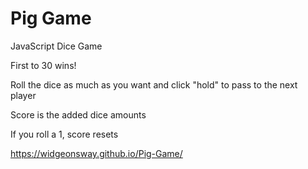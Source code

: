 # Pig Game
 JavaScript Dice Game

First to 30 wins!

Roll the dice as much as you want and click "hold" to pass to the next player

Score is the added dice amounts 

If you roll a 1, score resets

https://widgeonsway.github.io/Pig-Game/
